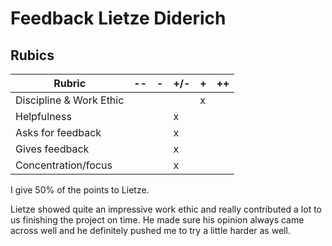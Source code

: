 # Feedback Lietze Diderich

## Rubics
| Rubric | -- | - | +/- | + | ++ |
| --- | --- | --- | --- | --- | -- |
| Discipline & Work Ethic |  |  |  | x |  |
| Helpfulness |  |  | x |  |  |
| Asks for feedback |  |  | x |  |  |
| Gives feedback |  |  | x |  |  |
| Concentration/focus |  |  | x |  |  |

I give 50% of the points to Lietze.

Lietze showed quite an impressive work ethic and really contributed a lot to us finishing the project on time. He made sure his opinion always came across well and he definitely pushed me to try a little harder as well.